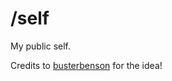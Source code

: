 /self
========

My public self.

Credits to [busterbenson](https://github.com/busterbenson/public) for the idea!